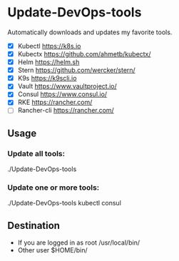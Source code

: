# Update-DevOps-tools
Automatically downloads and updates my favorite tools.

- [x] Kubectl https://k8s.io
- [x] Kubectx https://github.com/ahmetb/kubectx/
- [x] Helm https://helm.sh
- [x] Stern https://github.com/wercker/stern/
- [x] K9s https://k9scli.io
- [x] Vault https://www.vaultproject.io/
- [x] Consul https://www.consul.io/
- [x] RKE https://rancher.com/
- [ ] Rancher-cli https://rancher.com/

## Usage

### Update all tools:

./Update-DevOps-tools

### Update one or more tools:

./Update-DevOps-tools kubectl consul

## Destination

* If you are logged in as root /usr/local/bin/
* Other user $HOME/bin/
